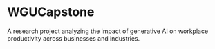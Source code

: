 # WGUCapstone
A research project analyzing the impact of generative AI on workplace productivity across businesses and industries.
